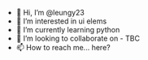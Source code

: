 - 👋 Hi, I’m @leungy23
- 👀 I’m interested in ui elems
- 🌱 I’m currently learning python
- 💞️ I’m looking to collaborate on - TBC
- 📫 How to reach me...  here?

<!---
leungy23/leungy23 is a ✨ special ✨ repository because its `README.md` (this file) appears on your GitHub profile.
You can click the Preview link to take a look at your changes.
--->
